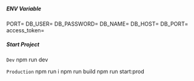 ##### ENV Variable #####
PORT=
DB_USER=
DB_PASSWORD=
DB_NAME=
DB_HOST=
DB_PORT=
access_token=

##### Start Project #####
``` Dev ```
npm run dev

``` Production ```
npm run i
npm run build
npm run start:prod
